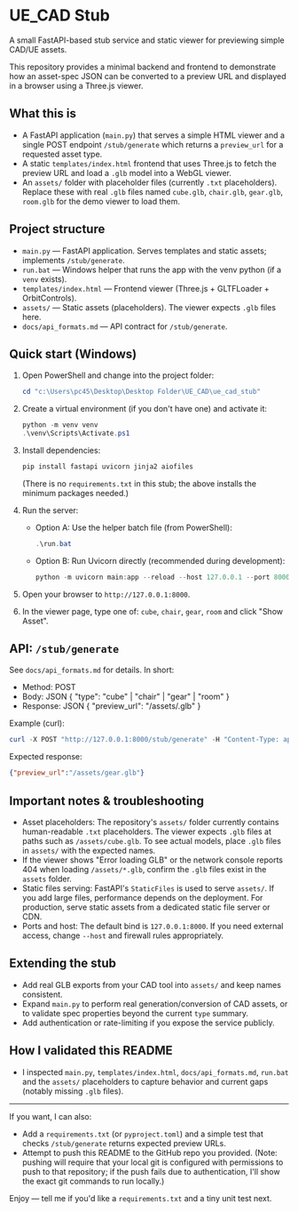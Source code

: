 # UE_CAD Stub

A small FastAPI-based stub service and static viewer for previewing simple CAD/UE assets.

This repository provides a minimal backend and frontend to demonstrate how an asset-spec JSON can be converted to a preview URL and displayed in a browser using a Three.js viewer.

## What this is

- A FastAPI application (`main.py`) that serves a simple HTML viewer and a single POST endpoint `/stub/generate` which returns a `preview_url` for a requested asset type.
- A static `templates/index.html` frontend that uses Three.js to fetch the preview URL and load a `.glb` model into a WebGL viewer.
- An `assets/` folder with placeholder files (currently `.txt` placeholders). Replace these with real `.glb` files named `cube.glb`, `chair.glb`, `gear.glb`, `room.glb` for the demo viewer to load them.

## Project structure

- `main.py` — FastAPI application. Serves templates and static assets; implements `/stub/generate`.
- `run.bat` — Windows helper that runs the app with the venv python (if a `venv` exists).
- `templates/index.html` — Frontend viewer (Three.js + GLTFLoader + OrbitControls).
- `assets/` — Static assets (placeholders). The viewer expects `.glb` files here.
- `docs/api_formats.md` — API contract for `/stub/generate`.

## Quick start (Windows)

1. Open PowerShell and change into the project folder:

   ```powershell
   cd "c:\Users\pc45\Desktop\Desktop Folder\UE_CAD\ue_cad_stub"
   ```

2. Create a virtual environment (if you don't have one) and activate it:

   ```powershell
   python -m venv venv
   .\venv\Scripts\Activate.ps1
   ```

3. Install dependencies:

   ```powershell
   pip install fastapi uvicorn jinja2 aiofiles
   ```

   (There is no `requirements.txt` in this stub; the above installs the minimum packages needed.)

4. Run the server:

   - Option A: Use the helper batch file (from PowerShell):

     ```powershell
     .\run.bat
     ```

   - Option B: Run Uvicorn directly (recommended during development):

     ```powershell
     python -m uvicorn main:app --reload --host 127.0.0.1 --port 8000
     ```

5. Open your browser to `http://127.0.0.1:8000`.

6. In the viewer page, type one of: `cube`, `chair`, `gear`, `room` and click "Show Asset".

## API: `/stub/generate`

See `docs/api_formats.md` for details. In short:

- Method: POST
- Body: JSON { "type": "cube" | "chair" | "gear" | "room" }
- Response: JSON { "preview_url": "/assets/<name>.glb" }

Example (curl):

```powershell
curl -X POST "http://127.0.0.1:8000/stub/generate" -H "Content-Type: application/json" -d '{"type":"gear"}'
```

Expected response:

```json
{"preview_url":"/assets/gear.glb"}
```

## Important notes & troubleshooting

- Asset placeholders: The repository's `assets/` folder currently contains human-readable `.txt` placeholders. The viewer expects `.glb` files at paths such as `/assets/cube.glb`. To see actual models, place `.glb` files in `assets/` with the expected names.
- If the viewer shows "Error loading GLB" or the network console reports 404 when loading `/assets/*.glb`, confirm the `.glb` files exist in the `assets` folder.
- Static files serving: FastAPI's `StaticFiles` is used to serve `assets/`. If you add large files, performance depends on the deployment. For production, serve static assets from a dedicated static file server or CDN.
- Ports and host: The default bind is `127.0.0.1:8000`. If you need external access, change `--host` and firewall rules appropriately.

## Extending the stub

- Add real GLB exports from your CAD tool into `assets/` and keep names consistent.
- Expand `main.py` to perform real generation/conversion of CAD assets, or to validate spec properties beyond the current `type` summary.
- Add authentication or rate-limiting if you expose the service publicly.

## How I validated this README

- I inspected `main.py`, `templates/index.html`, `docs/api_formats.md`, `run.bat` and the `assets/` placeholders to capture behavior and current gaps (notably missing `.glb` files).

---

If you want, I can also:
- Add a `requirements.txt` (or `pyproject.toml`) and a simple test that checks `/stub/generate` returns expected preview URLs.
- Attempt to push this README to the GitHub repo you provided. (Note: pushing will require that your local git is configured with permissions to push to that repository; if the push fails due to authentication, I'll show the exact git commands to run locally.)

Enjoy — tell me if you'd like a `requirements.txt` and a tiny unit test next.
